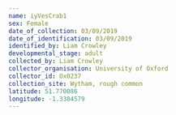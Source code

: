 ```yaml
---
name: iyVesCrab1
sex: Female
date_of_collection: 03/09/2019
date_of_identification: 03/09/2019
identified_by: Liam Crowley
developmental_stage: adult
collected_by: Liam Crowley
collector_organisation: University of Oxford
collector_id: Ox0237
collection_site: Wytham, rough common
latitude: 51.770086
longitude: -1.3384579
---
```

